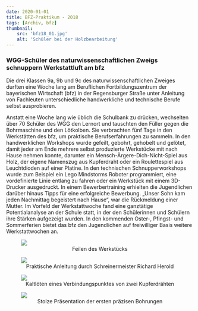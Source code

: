 ```yaml
---
date: 2020-01-01
title: BFZ-Praktikum - 2018
tags: [Archiv, bfz]
thumbnail: 
    src: 'bfz18_01.jpg'
    alt: 'Schüler bei der Holzbearbeitung' 
---
```


### WGG-Schüler des naturwissenschaftlichen Zweigs schnuppern Werkstattluft am bfz

Die drei Klassen 9a, 9b und 9c des naturwissenschaftlichen Zweiges durften eine Woche lang am Beruflichen Fortbildungszentrum der bayerischen Wirtschaft (bfz) in der Regensburger Straße unter Anleitung von Fachleuten unterschiedliche handwerkliche und technische Berufe selbst ausprobieren.

Anstatt eine Woche lang wie üblich die Schulbank zu drücken, wechselten über 70 Schüler des WGG den Lernort und tauschten den Füller gegen die Bohrmaschine und den Lötkolben. Sie verbrachten fünf Tage in den Werkstätten des bfz, um praktische Berufserfahrungen zu sammeln. In den handwerklichen Workshops wurde gefeilt, gebohrt, gehobelt und gelötet, damit jeder am Ende mehrere selbst produzierte Werkstücke mit nach  Hause nehmen konnte, darunter ein Mensch-Ärgere-Dich-Nicht-Spiel aus Holz, der eigene Namenszug aus Kupferdraht oder ein Roulettespiel aus Leuchtdioden auf einer Platine. In den technischen Schnupperworkshops wurde zum Beispiel ein Lego Mindstorms Roboter programmiert, eine vordefinierte Linie entlang zu fahren oder ein Werkstück mit einem 3D-Drucker ausgedruckt. In einem Bewerbertraining erhielten die Jugendlichen darüber hinaus Tipps für eine erfolgreiche Bewerbung. „Unser Sohn kam jeden Nachmittag begeistert nach Hause“, war die Rückmeldung einer Mutter. Im Vorfeld der Werkstattwoche fand eine ganztätige Potentialanalyse an der Schule statt, in der den Schülerinnen und Schülern ihre Stärken aufgezeigt wurden. In den kommenden Oster-, Pfingst- und Sommerferien bietet das bfz den Jugendlichen auf freiwilliger Basis weitere Werkstattwochen an.

<figure>
<img src = "/images/bfz18_01.jpg">
<figcaption style="text-align:center">
Feilen des Werkstücks
</figcaption>
</figure>

<figure>
<img src = "/images/bfz18_02.jpg">
<figcaption style="text-align:center">
Praktische Anleitung durch Schreinermeister Richard Herold
</figcaption>
</figure>

<figure>
<img src = "/images/bfz18_03.jpg">
<figcaption style="text-align:center">
Kaltlöten eines Verbindungspunktes von zwei Kupferdrähten
</figcaption>
</figure>

<figure>
<img src = "/images/bfz18_04.jpg">
<figcaption style="text-align:center">
Stolze Präsentation der ersten präzisen Bohrungen
</figcaption>
</figure>